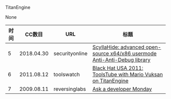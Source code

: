 TitanEngine

None

| 时间 | CC数目 | URL | 标题 |
| ---- | ----- | --- | --- |
| 5 | 2018.04.30 | securityonline | [ScyllaHide: advanced open-source x64/x86 usermode Anti-Anti-Debug library](https://securityonline.info/scyllahide-x64-x86-usermode-anti-anti-debug-library/) |
| 6 | 2011.08.12 | toolswatch | [Black Hat USA 2011: ToolsTube with Mario Vuksan on TitanEngine](http://www.toolswatch.org/2011/08/black-hat-usa-2011-toolstube-with-mario-suvajac-on-titanengine/) |
| 7 | 2009.08.11 | reversinglabs | [Ask a developer Monday](https://www.reversinglabs.com/newsroom/news/ask-developer-monday.html) |

